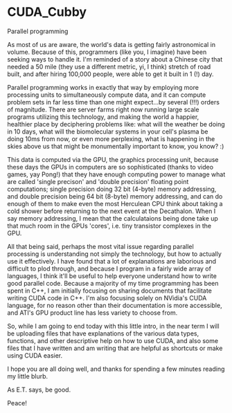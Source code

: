 # CUDA_Cubby

Parallel programming 

As most of us are aware, the world's data is getting fairly astronomical in volume. Because of this, programmers (like you, I imagine) have been seeking ways to handle it. I'm reminded of a story about a Chinese city that needed a 50 mile (they use a different metric, yi, I think) stretch of road built, and after hiring 100,000 people, were able to get it built in 1 (!) day. 

Parallel programming works in exactly that way by employing more processing units to simultaneously compute data, and it can compute problem sets in far less time than one might expect...by several (!!!) orders of magnitude. There are server farms right now running large scale programs utilizing this technology, and making the world a happier, healthier place by deciphering problems like: what will the weather be doing in 10 days, what will the biomolecular systems in your cell's plasma be doing 10ms from now, or even more perplexing, what is happening in the skies above us that might be monumentally important to know, you know? :)

This data is computed via the GPU, the graphics processing unit, because these days the GPUs in computers are so sophisticated (thanks to video games, yay Pong!) that they have enough computing power to manage what are called  'single precison' and 'double precision' floating point computations; single precision doing 32 bit (4-byte) memory addressing, and double precision being 64 bit (8-byte) memory addressing, and can do enough of them to make even the most Herculean CPU think about taking a cold shower before returning to the next event at the Decathalon. When I say memory addressing, I mean that the calculataions being done take up that much room in the GPUs 'cores', i.e. tiny transistor complexes in the GPU.

All that being said, perhaps the most vital issue regarding parallel processing is understanding not simply the technology, but how to actually use it effectively. I have found that a lot of explanations are laborious and difficult to plod through, and because I program in a fairly wide array of languages, I think it'll be useful to help everyone understand how to write good parallel code. Because a majority of my time programming has been spent in C++, I am initially focusing on sharing documents that facilitate writing CUDA code in C++. I'm also focusing solely on NVidia's CUDA language, for no reason other than their documentation is more accessible, and ATI's GPU product line has less variety to choose from.

So, while I am going to end today with this little intro, in the near term I will be uploading files that have explanations of the various data types, functions, and other descriptive help on how to use CUDA, and also some files that I have written and am writing that are helpful as shortcuts or make using CUDA easier.

I hope you are all doing well, and thanks for spending a few minutes reading my little blurb. 

As E.T. says, be good.

Peace!



 
